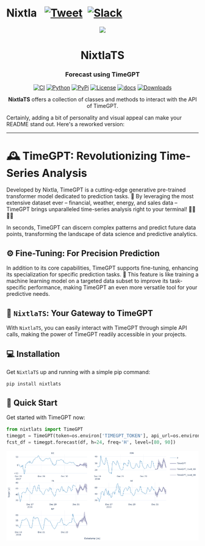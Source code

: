 # Nixtla &nbsp; [![Tweet](https://img.shields.io/twitter/url/http/shields.io.svg?style=social)](https://twitter.com/intent/tweet?text=Statistical%20Forecasting%20Algorithms%20by%20Nixtla%20&url=https://github.com/Nixtla/statsforecast&via=nixtlainc&hashtags=StatisticalModels,TimeSeries,Forecasting) &nbsp;[![Slack](https://img.shields.io/badge/Slack-4A154B?&logo=slack&logoColor=white)](https://join.slack.com/t/nixtlacommunity/shared_invite/zt-1pmhan9j5-F54XR20edHk0UtYAPcW4KQ)

<div align="center">
<img src="https://raw.githubusercontent.com/Nixtla/neuralforecast/main/nbs/imgs_indx/logo_mid.png">
<h1 align="center">NixtlaTS</h1>
<h3 align="center">Forecast using TimeGPT</h3>
    
[![CI](https://github.com/Nixtla/nixtla/actions/workflows/ci.yaml/badge.svg?branch=main)](https://github.com/Nixtla/nixtla/actions/workflows/ci.yaml)
[![Python](https://img.shields.io/pypi/pyversions/nixtlats)](https://pypi.org/project/nixtlats/)
[![PyPi](https://img.shields.io/pypi/v/nixtlats?color=blue)](https://pypi.org/project/nixtlats/)
[![License](https://img.shields.io/badge/License-Apache_2.0-blue.svg)](https://github.com/Nixtla/nixtlats/blob/main/LICENSE)
[![docs](https://img.shields.io/website-up-down-green-red/http/nixtla.github.io/nixtla.svg?label=docs)](https://nixtla.github.io/nixtla/)
[![Downloads](https://pepy.tech/badge/nixtlats)](https://pepy.tech/project/nixtlats)
    
**NixtlaTS** offers a collection of classes and methods to interact with the API of TimeGPT.
</div>

Certainly, adding a bit of personality and visual appeal can make your README stand out. Here's a reworked version:

---

# 🕰️ TimeGPT: Revolutionizing Time-Series Analysis

Developed by Nixtla, TimeGPT is a cutting-edge generative pre-trained transformer model dedicated to prediction tasks. 🚀 By leveraging the most extensive dataset ever – financial, weather, energy, and sales data – TimeGPT brings unparalleled time-series analysis right to your terminal! 👩‍💻👨‍💻

In seconds, TimeGPT can discern complex patterns and predict future data points, transforming the landscape of data science and predictive analytics.

## ⚙️ Fine-Tuning: For Precision Prediction

In addition to its core capabilities, TimeGPT supports fine-tuning, enhancing its specialization for specific prediction tasks. 🎯 This feature is like training a machine learning model on a targeted data subset to improve its task-specific performance, making TimeGPT an even more versatile tool for your predictive needs.

## 🔄 `NixtlaTS`: Your Gateway to TimeGPT

With `NixtlaTS`, you can easily interact with TimeGPT through simple API calls, making the power of TimeGPT readily accessible in your projects.

## 💻 Installation

Get `NixtlaTS` up and running with a simple pip command:

```python
pip install nixtlats
```

## 🎈 Quick Start

Get started with TimeGPT now:

```python
from nixtlats import TimeGPT
timegpt = TimeGPT(token=os.environ['TIMEGPT_TOKEN'], api_url=os.environ['TIMEGPT_API_URL'])
fcst_df = timegpt.forecast(df, h=24, freq='H', level=[80, 90])
```

![](./nbs/img/forecast_readme.png)
